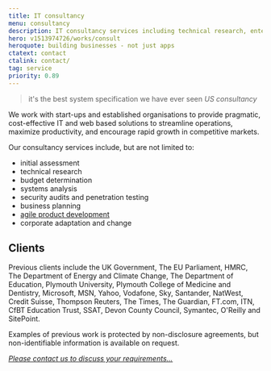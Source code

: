 ```yaml
---
title: IT consultancy
menu: consultancy
description: IT consultancy services including technical research, enterprise business analysis, system design, development, testing, and deployment.
hero: v1513974726/works/consult
heroquote: building businesses - not just apps
ctatext: contact
ctalink: contact/
tag: service
priority: 0.89
---
```


>it's the best system specification we have ever seen
<cite>US consultancy</cite>

We work with start-ups and established organisations to provide pragmatic, cost-effective IT and web based solutions to streamline operations, maximize productivity, and encourage rapid growth in competitive markets.

Our consultancy services include, but are not limited to:

* initial assessment
* technical research
* budget determination
* systems analysis
* security audits and penetration testing
* business planning
* [agile product development]([root]service/development/)
* corporate adaptation and change


## Clients

Previous clients include the UK Government, The EU Parliament, HMRC, The Department of Energy and Climate Change, The Department of Education, Plymouth University, Plymouth College of Medicine and Dentistry, Microsoft, MSN, Yahoo, Vodafone, Sky, Santander, NatWest, Credit Suisse, Thompson Reuters, The Times, The Guardian, FT.com, ITN, CfBT Education Trust, SSAT, Devon County Council, Symantec, O'Reilly and SitePoint.

Examples of previous work is protected by non-disclosure agreements, but non-identifiable information is available on request.

[*Please contact us to discuss your requirements&hellip;*]([root]contact/)
